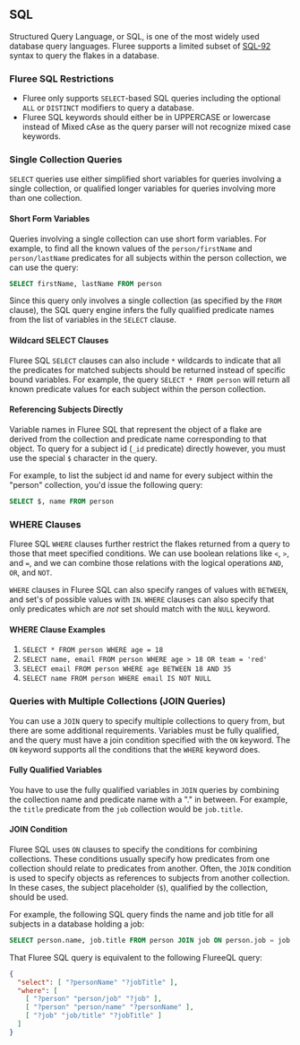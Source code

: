 ## SQL
Structured Query Language, or SQL, is one of the most widely used database query
languages. Fluree supports a limited subset of
[SQL-92](https://en.wikipedia.org/wiki/SQL-92) syntax to query the flakes in a
database.


### Fluree SQL Restrictions
- Fluree only supports `SELECT`-based SQL queries including the optional `ALL`
  or `DISTINCT` modifiers to query a database.
- Fluree SQL keywords should either be in UPPERCASE or lowercase instead of
  Mixed cAse as the query parser will not recognize mixed case keywords.

### Single Collection Queries
`SELECT` queries use either simplified short variables for queries involving a
single collection, or qualified longer variables for queries involving more than
one collection.

#### Short Form Variables
Queries involving a single collection can use short form variables. For example,
to find all the known values of the `person/firstName` and `person/lastName`
predicates for all subjects within the person collection, we can use the query:

```SQL
SELECT firstName, lastName FROM person
```

Since this query only involves a single collection (as specified by the `FROM`
clause), the SQL query engine infers the fully qualified predicate names from
the list of variables in the `SELECT` clause.

#### Wildcard SELECT Clauses
Fluree SQL `SELECT` clauses can also include `*` wildcards to indicate that all
the predicates for matched subjects should be returned instead of specific bound
variables. For example, the query `SELECT * FROM person` will return all known
predicate values for each subject within the person collection.

#### Referencing Subjects Directly
Variable names in Fluree SQL that represent the object of a flake are derived
from the collection and predicate name corresponding to that object. To query
for a subject id (`_id` predicate) directly however, you must use the special
`$` character in the query.

For example, to list the subject id and name for every subject within the
"person" collection, you'd issue the following query:

```SQL
SELECT $, name FROM person
```

### WHERE Clauses
Fluree SQL `WHERE` clauses further restrict the flakes returned from a query to
those that meet specified conditions. We can use boolean relations like `<`,
`>`, and `=`, and we can combine those relations with the logical operations
`AND`, `OR`, and `NOT`.

`WHERE` clauses in Fluree SQL can also specify ranges of values with `BETWEEN`,
and set's of possible values with `IN`. `WHERE` clauses can also specify that
only predicates which are *not* set should match with the `NULL` keyword.

#### WHERE Clause Examples
1. `SELECT * FROM person WHERE age = 18`
1. `SELECT name, email FROM person WHERE age > 18 OR team = 'red'`
1. `SELECT email FROM person WHERE age BETWEEN 18 AND 35`
1. `SELECT name FROM person WHERE email IS NOT NULL`

### Queries with Multiple Collections (JOIN Queries)
You can use a `JOIN` query to specify multiple collections to query from, but
there are some additional requirements. Variables must be fully qualified, and
the query must have a join condition specified with the `ON` keyword. The `ON`
keyword supports all the conditions that the `WHERE` keyword does.

#### Fully Qualified Variables
You have to use the fully qualified variables in `JOIN` queries by combining the
collection name and predicate name with a "." in between. For example, the
`title` predicate from the `job` collection would be `job.title`.

#### JOIN Condition
Fluree SQL uses `ON` clauses to specify the conditions for combining
collections. These conditions usually specify how predicates from one collection
should relate to predicates from another. Often, the `JOIN` condition is used to
specify objects as references to subjects from another collection. In these
cases, the subject placeholder (`$`), qualified by the collection, should be
used.

For example, the following SQL query finds the name and job title for all
subjects in a database holding a job:

```SQL
SELECT person.name, job.title FROM person JOIN job ON person.job = job.$
```

That Fluree SQL query is equivalent to the following FlureeQL query:

```JSON
{
  "select": [ "?personName" "?jobTitle" ],
  "where": [
    [ "?person" "person/job" "?job" ],
    [ "?person" "person/name" "?personName" ],
    [ "?job" "job/title" "?jobTitle" ]
  ]
}
```
